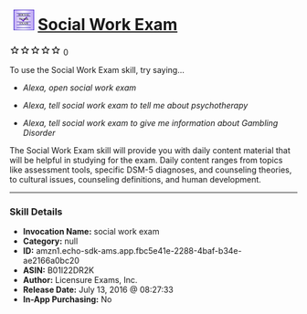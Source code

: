 # &nbsp;<img src="skill_icon" alt="Social Work Exam icon" width="36"> [Social Work Exam](http://alexa.amazon.com/#skills/amzn1.echo-sdk-ams.app.fbc5e41e-2288-4baf-b34e-ae2166a0bc20)
![0 stars](../../images/ic_star_border_black_18dp_1x.png)![0 stars](../../images/ic_star_border_black_18dp_1x.png)![0 stars](../../images/ic_star_border_black_18dp_1x.png)![0 stars](../../images/ic_star_border_black_18dp_1x.png)![0 stars](../../images/ic_star_border_black_18dp_1x.png) 0

To use the Social Work Exam skill, try saying...

* *Alexa, open social work exam*

* *Alexa, tell social work exam to tell me about psychotherapy*

* *Alexa, tell social work exam to give me information about Gambling Disorder*

The Social Work Exam skill will provide you with daily content material that will be helpful in studying for the exam. Daily content ranges from topics like assessment tools, specific DSM-5 diagnoses, and counseling theories, to cultural issues, counseling definitions, and human development.

***

### Skill Details

* **Invocation Name:** social work exam
* **Category:** null
* **ID:** amzn1.echo-sdk-ams.app.fbc5e41e-2288-4baf-b34e-ae2166a0bc20
* **ASIN:** B01I22DR2K
* **Author:** Licensure Exams, Inc.
* **Release Date:** July 13, 2016 @ 08:27:33
* **In-App Purchasing:** No
